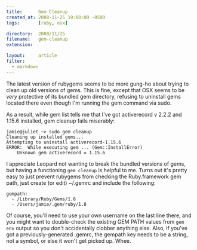 ```yaml
---
title:      Gem Cleanup
created_at: 2008-11-25 19:00:00 -0500
tags:       [ruby, osx]

directory:  2008/11/25
filename:   gem-cleanup
extension:  

layout:     article
filter:
  - markdown
---
```

The latest version of rubygems seems to be more gung-ho about trying to clean up old versions of gems.  This is fine, except that OSX seems to be *very* protective of its bundled gem directory, refusing to uninstall gems located there even though I'm running the gem command via sudo.

As a result, while gem list tells me that I've got activerecord v 2.2.2 and 1.15.6 installed, gem cleanup fails miserably:

    jamie@juliet ~> sudo gem cleanup
    Cleaning up installed gems...
    Attempting to uninstall activerecord-1.15.6
    ERROR:  While executing gem ... (Gem::InstallError)
        Unknown gem activerecord = 1.15.6

I appreciate Leopard not wanting to break the bundled versions of gems, but having a functioning `gem cleanup` is helpful to me.  Turns out it's pretty easy to just prevent rubygems from checking the Ruby.framework gem path, just create (or edit) ~/.gemrc and include the following:

    gempath:
      - /Library/Ruby/Gems/1.8
      - /Users/jamie/.gem/ruby/1.8

Of course, you'll need to use your own username on the last line there, and you might want to double-check the existing GEM PATH values from `gem env` output so you don't accidentally clobber anything else.  Also, if you've got a previously-generated .gemrc, the gempath key needs to be a string, not a symbol, or else it won't get picked up.  Whee.